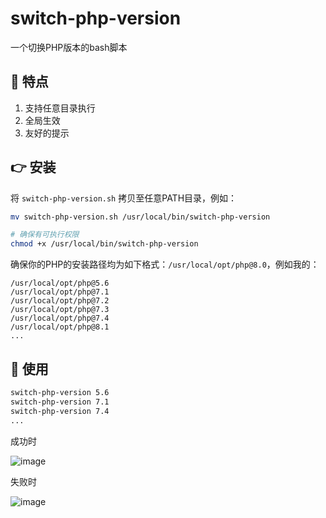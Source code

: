 # switch-php-version
一个切换PHP版本的bash脚本

## 👀 特点

1. 支持任意目录执行
2. 全局生效
3. 友好的提示


## 👉 安装

将 `switch-php-version.sh` 拷贝至任意PATH目录，例如：

```bash
mv switch-php-version.sh /usr/local/bin/switch-php-version

# 确保有可执行权限
chmod +x /usr/local/bin/switch-php-version
```

确保你的PHP的安装路径均为如下格式：`/usr/local/opt/php@8.0`，例如我的：

```plain
/usr/local/opt/php@5.6
/usr/local/opt/php@7.1
/usr/local/opt/php@7.2
/usr/local/opt/php@7.3
/usr/local/opt/php@7.4
/usr/local/opt/php@8.1
...
```

## 🏃 使用

```bash
switch-php-version 5.6
switch-php-version 7.1
switch-php-version 7.4
...
```

成功时

![image](https://user-images.githubusercontent.com/5469845/173477531-681d363a-b6f3-47be-97e8-f671deae49af.png)

失败时

![image](https://user-images.githubusercontent.com/5469845/173477603-b94b9694-f9ce-4faa-9e6a-1116dea9cd84.png)
